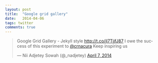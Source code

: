 ```yaml
---
layout: post
title:  "Google grid gallery"
date:   2014-04-06
tags: twitter 
comments: true
---
```

<blockquote class="twitter-tweet" lang="en"><p>Google Grid Gallery - Jekyll style <a href="http://t.co/jI7TjjfJ87">http://t.co/jI7TjjfJ87</a> I owe the success of this experiment to <a href="https://twitter.com/crnacura">@crnacura</a> Keep inspiring us</p>&mdash; Nii Adjetey Sowah (@_nadjetey) <a href="https://twitter.com/_nadjetey/statuses/452989556519075840">April 7, 2014</a></blockquote>
<script async src="//platform.twitter.com/widgets.js" charset="utf-8"></script>